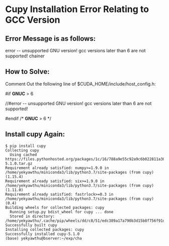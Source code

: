 # Cupy Installation Error Relating to GCC Version

## Error Message is as follows:

error -- unsupported GNU version! gcc versions later than 6 are not supported! chainer

## How to Solve:

Comment Out the following line of $CUDA_HOME/include/host_config.h:

#if __GNUC__ > 6

//#error -- unsupported GNU version! gcc versions later than 6 are not supported!

#endif /* __GNUC__ > 6 */

## Install cupy Again:

```
$ pip install cupy
Collecting cupy
  Using cached https://files.pythonhosted.org/packages/1c/16/788a9e55c92a9c6b022811a30aeee9f26eef7010516d12df5a33be69484c/cupy-5.1.0.tar.gz
Requirement already satisfied: numpy>=1.9.0 in /home/yekyawthu/miniconda3/lib/python3.7/site-packages (from cupy) (1.15.4)
Requirement already satisfied: six>=1.9.0 in /home/yekyawthu/miniconda3/lib/python3.7/site-packages (from cupy) (1.11.0)
Requirement already satisfied: fastrlock>=0.3 in /home/yekyawthu/miniconda3/lib/python3.7/site-packages (from cupy) (0.4)
Building wheels for collected packages: cupy
  Running setup.py bdist_wheel for cupy ... done
  Stored in directory: /home/yekyawthu/.cache/pip/wheels/dd/c8/51/edc389a17a790b3d15b8f756f91dcbc021ce2eeb494e406a55
Successfully built cupy
Installing collected packages: cupy
Successfully installed cupy-5.1.0
(base) yekyawthu@bserver:~/exp/cha
```
